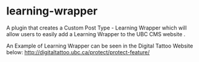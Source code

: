 learning-wrapper
================

A plugin that creates a Custom Post Type - Learning Wrapper which will allow users to easily add a Learning Wrapper to the UBC CMS website . 

An Example of Learning Wrapper can be seen in the Digital Tattoo Website below:
http://digitaltattoo.ubc.ca/protect/protect-feature/
